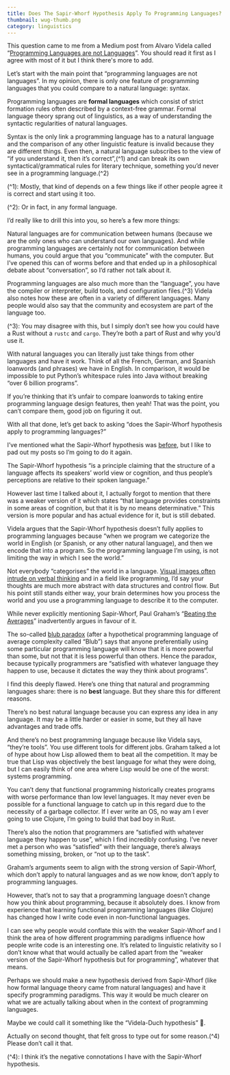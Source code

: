 ```yaml
---
title: Does The Sapir-Whorf Hypothesis Apply To Programming Languages?
thumbnail: wug-thumb.png
category: linguistics
---
```


This question came to me from a Medium post from Alvaro Videla called “[Programming Languages are not Languages](https://medium.com/@old_sound/programming-languages-are-not-languages-c6f161a78c44)”. You should read it first as I agree with most of it but I think there's more to add.

Let’s start with the main point that “programming languages are not languages”. In my opinion, there is only one feature of programming languages that you could compare to a natural language: syntax.

Programming languages are **formal languages** which consist of strict formation rules often described by a context-free grammar. Formal language theory sprang out of linguistics, as a way of understanding the syntactic regularities of natural languages.

Syntax is the only link a programming language has to a natural language and the comparison of any other linguistic feature is invalid because they are different things. Even then, a natural language subscribes to the view of “if you understand it, then it’s correct”,(^1) and can break its own syntactical/grammatical rules for literary technique, something you’d never see in a programming language.(^2)

(^1): Mostly, that kind of depends on a few things like if other people agree it is correct and start using it too.

(^2): Or in fact, in any formal language.

I’d really like to drill this into you, so here’s a few more things:

Natural languages are for communication between humans (because we are the only ones who can understand our own languages). And while programming languages are certainly not for communication between humans, you could argue that you “communicate” with the computer. But I’ve opened this can of worms before and that ended up in a philosophical debate about “conversation”, so I’d rather not talk about it.

Programming languages are also much more than the “language”, you have the compiler or interpreter, build tools, and configuration files.(^3) Videla also notes how these are often in a variety of different languages. Many people would also say that the community and ecosystem are part of the language too.

(^3): You may disagree with this, but I simply don’t see how you could have a Rust without a  `rustc` and `cargo`. They’re both a part of Rust and why you’d use it.

With natural languages you can literally just take things from other languages and have it work. Think of all the French, German, and Spanish loanwords (and phrases) we have in English. In comparison, it would be impossible to put Python’s whitespace rules into Java without breaking “over 6 billion programs”.

If you’re thinking that it’s unfair to compare loanwords to taking entire programming language design features, then yeah! That was the point, you can’t compare them, good job on figuring it out.

With all that done, let’s get back to asking “does the Sapir-Whorf hypothesis apply to programming languages?”

I’ve mentioned what the Sapir-Whorf hypothesis was [before](/article/hsc_english), but I like to pad out my posts so I’m going to do it again.

The Sapir-Whorf hypothesis “is a principle claiming that the structure of a language affects its speakers’ world view or cognition, and thus people’s perceptions are relative to their spoken language.”

However last time I talked about it, I actually forgot to mention that there was a weaker version of it which states “that language provides constraints in some areas of cognition, but that it is by no means determinative.” This version is more popular and has actual evidence for it, but is still debated.

Videla argues that the Sapir-Whorf hypothesis doesn’t fully applies to programming languages because “when we program we categorize the world in English (or Spanish, or any other natural language), and then we encode that into a program. So the programming language I’m using, is not limiting the way in which I see the world.”

Not everybody “categorises” the world in a language. [Visual images often intrude on verbal thinking](https://news.harvard.edu/gazette/story/2017/05/visual-images-often-intrude-on-verbal-thinking-study-says/) and in a field like programming, I’d say your thoughts are much more abstract with data structures and control flow. But his point still stands either way, your brain determines how you process the world and you use a programming language to describe it to the computer.

While never explicitly mentioning Sapir-Whorf, Paul Graham’s “[Beating the Averages](http://www.paulgraham.com/avg.html)” inadvertently argues in favour of it.

The so-called [blub paradox](https://en.wikipedia.org/wiki/Blub_paradox) (after a hypothetical programming language of average complexity called “Blub”) says that anyone preferentially using some particular programming language will know that it is more powerful than some, but not that it is less powerful than others.  Hence the paradox, because typically programmers are “satisfied with whatever language they happen to use, because it dictates the way they think about programs”.

I find this deeply flawed. Here’s one thing that natural and programming languages share: there is no **best** language. But they share this for different reasons.

There’s no best natural language because you can express any idea in any language. It may be a little harder or easier in some, but they all have advantages and trade offs.

And there’s no best programming language because like Videla says, “they’re tools”. You use different tools for different jobs. Graham talked a lot of hype about how Lisp allowed them to beat all the competition. It may be true that Lisp was objectively the best language for what they were doing, but I can easily think of one area where Lisp would be one of the worst: systems programming.

You can’t deny that functional programming historically creates programs with worse performance than low level languages. It may never even be possible for a functional language to catch up in this regard due to the necessity of a garbage collector. If I ever write an OS, no way am I ever going to use Clojure, I’m going to build that bad boy in Rust.

There’s also the notion that programmers are “satisfied with whatever language they happen to use”, which I find incredibly confusing. I’ve never met a person who was “satisfied” with their language, there’s always something missing, broken, or “not up to the task”.

Graham’s arguments seem to align with the strong version of Sapir-Whorf, which don’t apply to natural languages and as we now know, don’t apply to programming languages.

However, that’s not to say that a programming language doesn’t change how you think about programming, because it absolutely does. I know from experience that learning functional programming languages (like Clojure) has changed how I write code even in non-functional languages.

I can see why people would conflate this with the weaker Sapir-Whorf and I think the area of how different programming paradigms influence how people write code is an interesting one. It’s related to linguistic relativity so I don’t know what that would actually be called apart from the “weaker version of the Sapir-Whorf hypothesis but for programming”, whatever that means.

Perhaps we should make a new hypothesis derived from Sapir-Whorf (like how formal language theory came from natural languages) and have it specify programming paradigms. This way it would be much clearer on what we are actually talking about when in the context of programming languages.

Maybe we could call it something like the “Videla-Duch hypothesis” 🙂.

Actually on second thought, that felt gross to type out for some reason.(^4) Please don’t call it that.

(^4): I think it’s the negative connotations I have with the Sapir-Whorf hypothesis.
